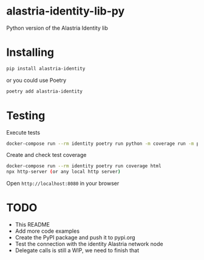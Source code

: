 # alastria-identity-lib-py

Python version of the Alastria Identity lib

# Installing

```bash
pip install alastria-identity
```

or you could use Poetry

```bash
poetry add alastria-identity
```

# Testing

Execute tests
```bash
docker-compose run --rm identity poetry run python -m coverage run -m pytest alastria_identity -v .
```

Create and check test coverage
```bash
docker-compose run --rm identity poetry run coverage html
npx http-server (or any local http server)
```

Open `http://localhost:8080` in your browser

# TODO

- This README
- Add more code examples
- Create the PyPI package and push it to pypi.org
- Test the connection with the identity Alastria network node
- Delegate calls is still a WIP, we need to finish that
